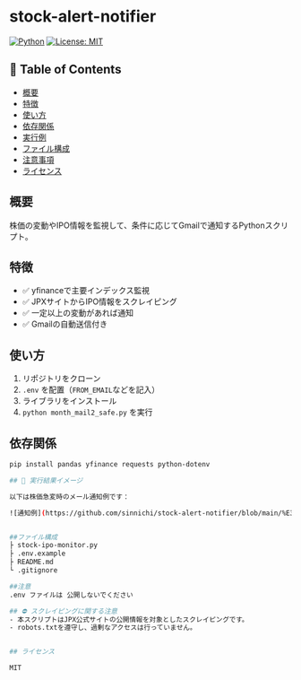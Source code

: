 # stock-alert-notifier

[![Python](https://img.shields.io/badge/python-3.10+-blue)](https://www.python.org/)
[![License: MIT](https://img.shields.io/badge/license-MIT-green)](LICENSE)

## 📌 Table of Contents
- [概要](#概要)
- [特徴](#特徴)
- [使い方](#使い方)
- [依存関係](#依存関係)
- [実行例](#実行例)
- [ファイル構成](#ファイル構成)
- [注意事項](#注意事項)
- [ライセンス](#ライセンス)

## 概要
株価の変動やIPO情報を監視して、条件に応じてGmailで通知するPythonスクリプト。

## 特徴
- ✅ yfinanceで主要インデックス監視  
- ✅ JPXサイトからIPO情報をスクレイピング  
- ✅ 一定以上の変動があれば通知  
- ✅ Gmailの自動送信付き

## 使い方
1. リポジトリをクローン  
2. `.env` を配置（`FROM_EMAIL`などを記入）  
3. ライブラリをインストール  
4. `python month_mail2_safe.py` を実行

## 依存関係
```bash
pip install pandas yfinance requests python-dotenv

## 📸 実行結果イメージ

以下は株価急変時のメール通知例です：

![通知例](https://github.com/sinnichi/stock-alert-notifier/blob/main/%E3%82%B9%E3%82%AF%E3%83%AA%E3%83%BC%E3%83%B3%E3%82%B7%E3%83%A7%E3%83%83%E3%83%88%202025-06-28%20225323.png)


##ファイル構成
├ stock-ipo-monitor.py
├ .env.example
├ README.md
└ .gitignore

##注意
.env ファイルは 公開しないでください

## ⛔ スクレイピングに関する注意
- 本スクリプトはJPX公式サイトの公開情報を対象としたスクレイピングです。
- robots.txtを遵守し、過剰なアクセスは行っていません。


## ライセンス

MIT
